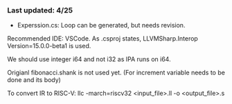 ### Last updated: 4/25

- Experssion.cs: Loop can be generated, but needs revision.

Recommended IDE: VSCode. As .csproj states, LLVMSharp.Interop Version=15.0.0-beta1 is used.

We should use integer i64 and not i32 as IPA runs on i64.

Origianl fibonacci.shank is not used yet. (For increment variable needs to be done and its body)

To convert IR to RISC-V: llc -march=riscv32 <input_file>.ll -o <output_file>.s

